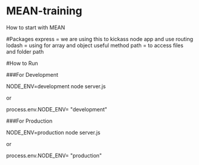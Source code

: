 # MEAN-training
How to start with MEAN

#Packages
express = we are using this to kickass node app and use routing
lodash  = using for array and object useful method
path   = to access files and folder path


#How to Run

###For Development

NODE_ENV=development node server.js 

or 

process.env.NODE_ENV= "development"


###For Production

NODE_ENV=production node server.js 

or 

process.env.NODE_ENV= "production"




